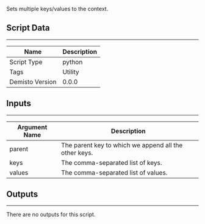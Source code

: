 Sets multiple keys/values to the context.

## Script Data
---

| **Name** | **Description** |
| --- | --- |
| Script Type | python |
| Tags | Utility |
| Demisto Version | 0.0.0 |

## Inputs
---

| **Argument Name** | **Description** |
| --- | --- |
| parent | The parent key to which we append all the other keys. |
| keys | The comma-separated list of keys. |
| values | The comma-separated list of values. |

## Outputs
---
There are no outputs for this script.
